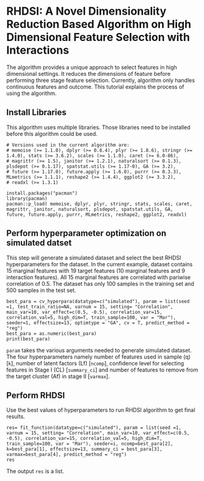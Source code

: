 # RHDSI: A Novel Dimensionality Reduction Based Algorithm on High Dimensional Feature Selection with Interactions 
The algorithm provides a unique approach to select features in high dimensional settings. It reduces the dimensions of feature before performing three stage feature selection. Currently, algorithm only handles continuous features and outcome. This tutorial explains the process of using the algorithm.

## Install Libraries
This algorithm uses multiple libraries. Those libraries need to be installed before this algorithm could be used.

```
# Versions used in the current algorithm are:
# memoise (>= 1.1.0), dplyr (>= 0.8.4), plyr (>= 1.8.6), stringr (>= 1.4.0), stats (>= 3.6.2), scales (>= 1.1.0), caret (>= 6.0-86), 
# magrittr (>= 1.5), janitor (>= 1.2.1), naturalsort (>= 0.1.3), plsdepot (>= 0.1.17), spatstat.utils (>= 1.17-0), GA (>= 3.2), 
# future (>= 1.17.0), future.apply (>= 1.6.0), purrr (>= 0.3.3), MLmetrics (>= 1.1.1), reshape2 (>= 1.4.4), ggplot2 (>= 3.3.2), 
# readxl (>= 1.3.1)

install.packages("pacman")
library(pacman)
pacman::p_load( memoise, dplyr, plyr, stringr, stats, scales, caret, magrittr, janitor, naturalsort, plsdepot, spatstat.utils, GA, 
future, future.apply, purrr, MLmetrics, reshape2, ggplot2, readxl) 
```
## Perform hyperparameter optimization on simulated datset
This step will generate a simulated dataset and select the best RHDSI hyperparameters for the dataset. In the current example, dataset contains 15 marginal features with 19 target features (10 marginal features and 9 interaction features). All 15 marginal features are correlated with pariwise correlation of 0.5. The dataset has only 100 samples in the training set and 500 samples in the test set.

```
best_para = cv_hyperpara(datatype=c("simulated"), param = list(seed =1, test_train_ratio=NA, varnum = 15, setting= "Correlation", main_var=10, var_effect=c(0.5, -0.5), correlation_var=15, correlation_val=5, high_dim=T, train_sample=100, var = "Mar"), seeder=1, effectsize=13, optimtype = "GA", cv = T, predict_method = "reg")
best_para = as.numeric(best_para)
print(best_para)
```
```param``` takes the various arguments needed to generate simulated dataset. The four hyperparameters namely number of features used in sample (q) [```k```], number of latent factors (Lf) [```ncomp```], confidence level for selecting features in Stage I (CL) [```summary_ci```] and number of features to remove from the target cluster (Af) in stage II [```varmax```]. 

## Perform RHDSI
Use the best values of hyperparameters to run RHDSI algorithm to get final results.

```
res= fit_function(datatype=c("simulated"), param = list(seed =1, varnum = 15, setting= "Correlation", main_var=10, var_effect=c(0.5, -0.5), correlation_var=15, correlation_val=5, high_dim=T, train_sample=100, var = "Mar"), seeder=i, ncomp=best_para[2], k=best_para[1], effectsize=13, summary_ci = best_para[3], varmax=best_para[4], predict_method = "reg")
res
```

The output ```res``` is a list. 
